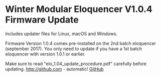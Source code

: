 # Winter Modular Eloquencer V1.0.4 Firmware Update

Includes updater files for Linux, macOS and Windows.

Firmware Version 1.0.4 comes pre-installed on the 2nd batch eloquencer (september 2017). You only need to update if you have a 1st batch eloquencer with version 1.0.1 or earlier.

Make sure to read "elo_1.04_update_procedure.pdf" carefully before updating.
http://github.com - automatic!
[GitHub](http://github.com)

